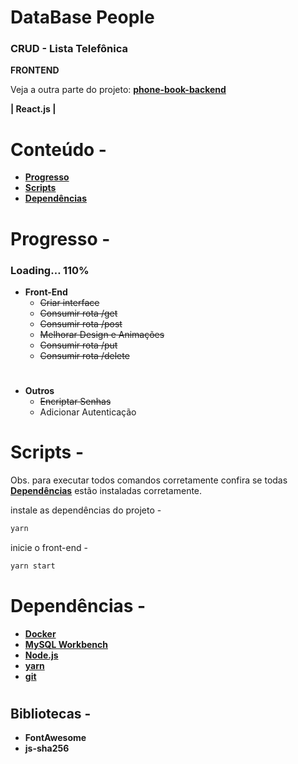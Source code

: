 # DataBase People

### CRUD - Lista Telefônica
**FRONTEND**

Veja a outra parte do projeto: **[phone-book-backend](https://github.com/JohnsCoder/databasePeople-backend)**

**| React.js |** 
# 
# Conteúdo -
- **[Progresso](#progresso--)**
- **[Scripts](#scripts--)**
- **[Dependências](#dependencias--)**
# 
# Progresso -


### Loading… 110%


- **Front-End**
    - ~~Criar interface~~
    - ~~Consumir rota /get~~
    - ~~Consumir rota /post~~
    - ~~Melhorar Design e Animações~~
    - ~~Consumir rota /put~~
    - ~~Consumir rota /delete~~
# 
- **Outros**
    - ~~Encriptar Senhas~~
    - Adicionar Autenticação
# 
# Scripts -

Obs. para executar todos comandos corretamente confira se todas **[Dependências](#dependencias--)** estão instaladas corretamente.

instale as dependências do projeto -

```bash
yarn 

```

inicie o front-end -

```bash
yarn start
```

# 
# Dependências -


- **[Docker](https://www.docker.com/get-started/)**
- **[MySQL Workbench](https://dev.mysql.com/downloads/workbench/)**
- **[Node.js](https://nodejs.org/en/)**
- **[yarn](https://yarnpkg.com/getting-started/install)**
- **[git](https://git-scm.com/downloads)**

#
## Bibliotecas -
- **FontAwesome**
- **js-sha256**
